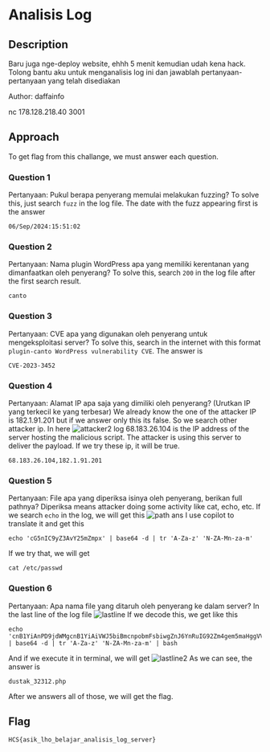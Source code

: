 # Analisis Log
## Description
Baru juga nge-deploy website, ehhh 5 menit kemudian udah kena hack. Tolong bantu aku untuk menganalisis log ini dan jawablah pertanyaan-pertanyaan yang telah disediakan

Author: daffainfo

nc 178.128.218.40 3001
## Approach
To get flag from this challange, we must answer each question. 
### Question 1
Pertanyaan: Pukul berapa penyerang memulai melakukan fuzzing?
To solve this, just search `fuzz` in the log file. The date with the fuzz appearing first is the answer
```
06/Sep/2024:15:51:02
```
### Question 2
Pertanyaan: Nama plugin WordPress apa yang memiliki kerentanan yang dimanfaatkan oleh penyerang?
To solve this, search `200` in the log file after the first search result. 
```
canto
```
### Question 3
Pertanyaan: CVE apa yang digunakan oleh penyerang untuk mengeksploitasi server?
To solve this, search in the internet with this format `plugin-canto WordPress vulnerability CVE`. The answer is
```
CVE-2023-3452
```
### Question 4
Pertanyaan: Alamat IP apa saja yang dimiliki oleh penyerang? (Urutkan IP yang terkecil ke yang terbesar)
We already know the one of the attacker IP is 182.1.91.201 but if we answer only this its false. So we search other attacker ip. In here 
![attacker2 log](https://github.com/user-attachments/assets/6231ef78-5b30-466e-ab7b-2e8e27e7c7d7)
68.183.26.104 is the IP address of the server hosting the malicious script. The attacker is using this server to deliver the payload. If we try these ip, it will be true.
```
68.183.26.104,182.1.91.201
```
### Question 5
Pertanyaan: File apa yang diperiksa isinya oleh penyerang, berikan full pathnya?
Diperiksa means attacker doing some activity like cat, echo, etc. If we search `echo` in the log, we will get this
![path ans](https://github.com/user-attachments/assets/8ce958bf-3f22-4d49-9f6c-4012b989bb59)
I use copilot to translate it and get this
```
echo 'cG5nIC9yZ3AvY25mZmpx' | base64 -d | tr 'A-Za-z' 'N-ZA-Mn-za-m'
```
If we try that, we will get 
```
cat /etc/passwd
```
### Question 6
Pertanyaan: Apa nama file yang ditaruh oleh penyerang ke dalam server?
In the last line of the log file
![lastline](https://github.com/user-attachments/assets/cc9434a5-cb03-48dc-9b40-fabc8ec1dce5)
If we decode this, we get like this
```
echo 'cnB1YiAnPD9jdWMgcnB1YiAiVWJ5biBmcnpobmFsbiwgZnJ6YnRuIG92Zm4gem5maHggVVBGIExOTk4iID8+JyA+PiAvaW5lL2pqai91Z3p5L3FoZmdueF8zMjMxMi5jdWM=' | base64 -d | tr 'A-Za-z' 'N-ZA-Mn-za-m' | bash
```
And if we execute it in terminal, we will get 
![lastline2](https://github.com/user-attachments/assets/27627591-989c-4b40-a039-219e3dbb3441)
As we can see, the answer is
```
dustak_32312.php
```
After we answers all of those, we will get the flag.
## Flag
```
HCS{asik_lho_belajar_analisis_log_server}
```


